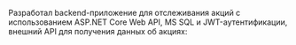 Разработал backend-приложение для отслеживания акций с использованием ASP.NET Core Web API, MS SQL и JWT-аутентификации, внешний API для получения данных об акциях: 
